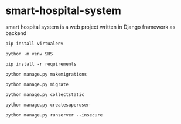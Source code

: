 # smart-hospital-system

smart hospital system is a web project written in Django framework as backend


`pip install virtualenv`

`python -m venv SHS`

`pip install -r requirements`

`python manage.py makemigrations`

`python manage.py migrate`

`python manage.py collectstatic`

`python manage.py createsuperuser`

`python manage.py runserver --insecure`



